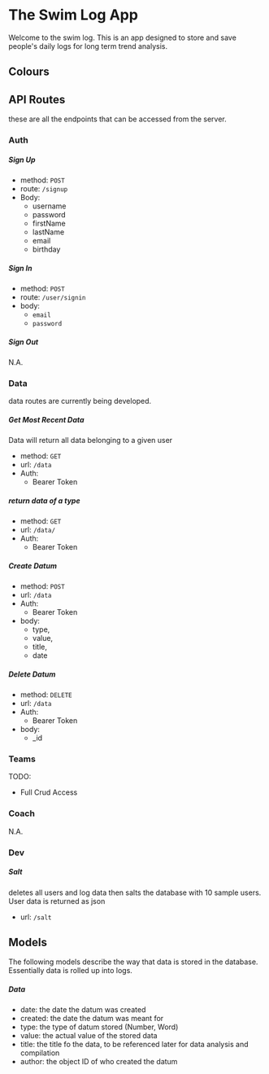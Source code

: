 # The Swim Log App

Welcome to the swim log. This is an app designed to store and save people's daily logs for long term trend analysis.

## Colours

## API Routes

these are all the endpoints that can be accessed from the server.

### Auth

##### Sign Up

- method: `POST`
- route: `/signup`
- Body:
  - username
  - password
  - firstName
  - lastName
  - email
  - birthday

##### Sign In

- method: `POST`
- route: `/user/signin`
- body:
  - `email`
  - `password`

##### Sign Out

N.A.

### Data

data routes are currently being developed.

##### Get Most Recent Data

Data will return all data belonging to a given user

- method: `GET`
- url: `/data`
- Auth:
  - Bearer Token

##### return data of a type

- method: `GET`
- url: `/data/`
- Auth:
  - Bearer Token

##### Create Datum

- method: `POST`
- url: `/data`
- Auth:
  - Bearer Token
- body:
  - type,
  - value,
  - title,
  - date

##### Delete Datum

- method: `DELETE`
- url: `/data`
- Auth:
  - Bearer Token
- body:
  - \_id

### Teams

TODO:

- Full Crud Access

### Coach

N.A.

### Dev

##### Salt

deletes all users and log data then salts the database with 10 sample users. User data is returned as json

- url: `/salt`

## Models

The following models describe the way that data is stored in the database. Essentially data is rolled up into logs.

##### Data

- date: the date the datum was created
- created: the date the datum was meant for
- type: the type of datum stored (Number, Word)
- value: the actual value of the stored data
- title: the title fo the data, to be referenced later for data analysis and compilation
- author: the object ID of who created the datum
